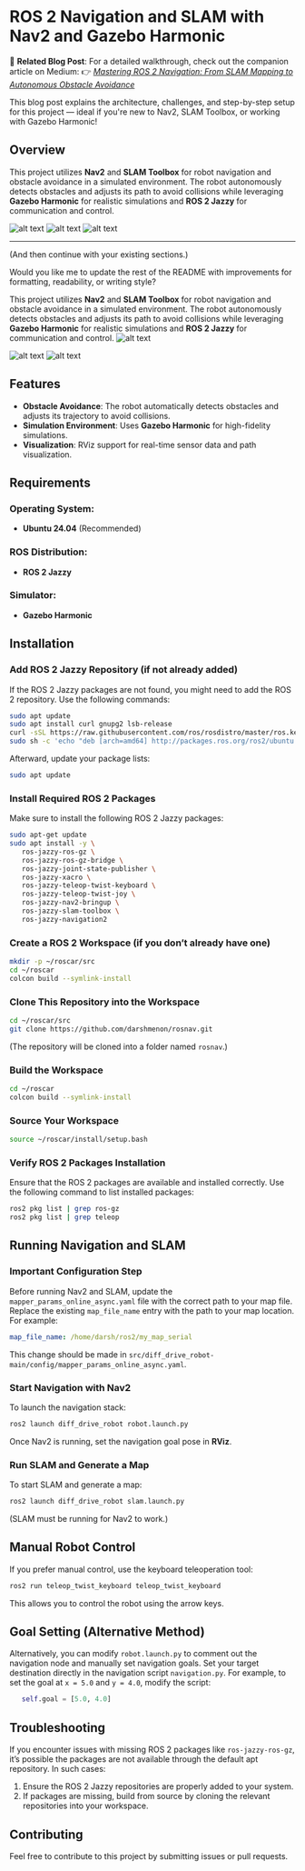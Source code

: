# ROS 2 Navigation and SLAM with Nav2 and Gazebo Harmonic

📖 **Related Blog Post**: For a detailed walkthrough, check out the companion article on Medium:
👉 [*Mastering ROS 2 Navigation: From SLAM Mapping to Autonomous Obstacle Avoidance*](https://medium.com/@darshmenon02/mastering-ros-2-navigation-from-slam-mapping-to-autonomous-obstacle-avoidance-7446e4ff049a)

This blog post explains the architecture, challenges, and step-by-step setup for this project — ideal if you're new to Nav2, SLAM Toolbox, or working with Gazebo Harmonic!

## Overview

This project utilizes **Nav2** and **SLAM Toolbox** for robot navigation and obstacle avoidance in a simulated environment. The robot autonomously detects obstacles and adjusts its path to avoid collisions while leveraging **Gazebo Harmonic** for realistic simulations and **ROS 2 Jazzy** for communication and control.

![alt text](images/nav2spedup-ezgif.com-video-to-gif-converter.gif)
![alt text](images/map_demo.png)
![alt text](images/image.png)

---

(And then continue with your existing sections.)

Would you like me to update the rest of the README with improvements for formatting, readability, or writing style?

This project utilizes **Nav2** and **SLAM Toolbox** for robot navigation and obstacle avoidance in a simulated environment. The robot autonomously detects obstacles and adjusts its path to avoid collisions while leveraging **Gazebo Harmonic** for realistic simulations and **ROS 2 Jazzy** for communication and control.
 ![alt text](images/nav2spedup-ezgif.com-video-to-gif-converter.gif)

![alt text](images/map_demo.png)
![alt text](images/image.png)
## Features

* **Obstacle Avoidance**: The robot automatically detects obstacles and adjusts its trajectory to avoid collisions.
* **Simulation Environment**: Uses **Gazebo Harmonic** for high-fidelity simulations.
* **Visualization**: RViz support for real-time sensor data and path visualization.

## Requirements

### Operating System:

* **Ubuntu 24.04** (Recommended)

### ROS Distribution:

* **ROS 2 Jazzy**

### Simulator:

* **Gazebo Harmonic**

## Installation

### Add ROS 2 Jazzy Repository (if not already added)

If the ROS 2 Jazzy packages are not found, you might need to add the ROS 2 repository. Use the following commands:

```bash
sudo apt update
sudo apt install curl gnupg2 lsb-release
curl -sSL https://raw.githubusercontent.com/ros/rosdistro/master/ros.key | sudo apt-key add -
sudo sh -c 'echo "deb [arch=amd64] http://packages.ros.org/ros2/ubuntu $(lsb_release -cs) main" > /etc/apt/sources.list.d/ros2-latest.list'
```

Afterward, update your package lists:

```bash
sudo apt update
```

### Install Required ROS 2 Packages

Make sure to install the following ROS 2 Jazzy packages:

```bash
sudo apt-get update
sudo apt install -y \   
   ros-jazzy-ros-gz \  
   ros-jazzy-ros-gz-bridge \  
   ros-jazzy-joint-state-publisher \  
   ros-jazzy-xacro \  
   ros-jazzy-teleop-twist-keyboard \  
   ros-jazzy-teleop-twist-joy \  
   ros-jazzy-nav2-bringup \  
   ros-jazzy-slam-toolbox \
   ros-jazzy-navigation2
```

### Create a ROS 2 Workspace (if you don’t already have one)

```bash
mkdir -p ~/roscar/src
cd ~/roscar
colcon build --symlink-install
```

### Clone This Repository into the Workspace

```bash
cd ~/roscar/src
git clone https://github.com/darshmenon/rosnav.git
```

(The repository will be cloned into a folder named `rosnav`.)

### Build the Workspace

```bash
cd ~/roscar
colcon build --symlink-install
```

### Source Your Workspace

```bash
source ~/roscar/install/setup.bash
```

### Verify ROS 2 Packages Installation

Ensure that the ROS 2 packages are available and installed correctly. Use the following command to list installed packages:

```bash
ros2 pkg list | grep ros-gz
ros2 pkg list | grep teleop
```

## Running Navigation and SLAM

### Important Configuration Step

Before running Nav2 and SLAM, update the `mapper_params_online_async.yaml` file with the correct path to your map file. Replace the existing `map_file_name` entry with the path to your map location. For example:

```yaml
map_file_name: /home/darsh/ros2/my_map_serial
```

This change should be made in `src/diff_drive_robot-main/config/mapper_params_online_async.yaml`.

### Start Navigation with Nav2

To launch the navigation stack:

```bash
ros2 launch diff_drive_robot robot.launch.py
```

Once Nav2 is running, set the navigation goal pose in **RViz**.

### Run SLAM and Generate a Map

To start SLAM and generate a map:

```bash
ros2 launch diff_drive_robot slam.launch.py
```

(SLAM must be running for Nav2 to work.)

## Manual Robot Control

If you prefer manual control, use the keyboard teleoperation tool:

```bash
ros2 run teleop_twist_keyboard teleop_twist_keyboard
```

This allows you to control the robot using the arrow keys.

## Goal Setting (Alternative Method)

Alternatively, you can modify `robot.launch.py` to comment out the navigation node and manually set navigation goals.
Set your target destination directly in the navigation script `navigation.py`. For example, to set the goal at `x = 5.0` and `y = 4.0`, modify the script:

```python
   self.goal = [5.0, 4.0]  
```

## Troubleshooting

If you encounter issues with missing ROS 2 packages like `ros-jazzy-ros-gz`, it’s possible the packages are not available through the default apt repository. In such cases:

1. Ensure the ROS 2 Jazzy repositories are properly added to your system.
2. If packages are missing, build from source by cloning the relevant repositories into your workspace.

## Contributing

Feel free to contribute to this project by submitting issues or pull requests.

